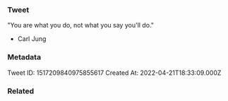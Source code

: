 ### Tweet
"You are what you do, not what you say you'll do."

- Carl Jung

### Metadata
Tweet ID: 1517209840975855617
Created At: 2022-04-21T18:33:09.000Z

### Related

